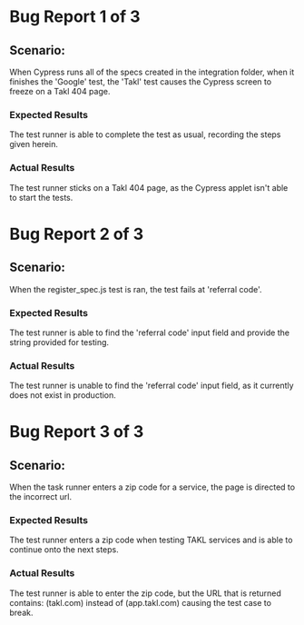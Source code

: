 # Bug Report 1 of 3

##  Scenario:
When Cypress runs all of the specs created in the integration folder, when it finishes the 'Google' test, the 'Takl' test causes the Cypress screen to freeze on a Takl 404 page.
### Expected Results
The test runner is able to complete the test as usual, recording the steps given herein.
### Actual Results
The test runner sticks on a Takl 404 page, as the Cypress applet isn't able to start the tests.


# Bug Report 2 of 3

##  Scenario:
When the register_spec.js test is ran, the test fails at 'referral code'.
### Expected Results
The test runner is able to find the 'referral code' input field and provide the string provided for testing.
### Actual Results
The test runner is unable to find the 'referral code' input field, as it currently does not exist in production.

# Bug Report 3 of 3

## Scenario:
When the task runner enters a zip code for a service, the page is directed to the incorrect url.
### Expected Results
The test runner enters a zip code when testing TAKL services and is able to continue onto the next steps.
### Actual Results
The test runner is able to enter the zip code, but the URL that is returned contains: (takl.com) instead of (app.takl.com) causing the test case to break.
